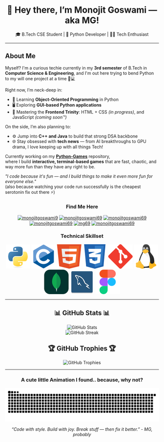 <div align="center">

# 👋 Hey there, I’m Monojit Goswami — aka **MG**!

🎓 B.Tech CSE Student | 🧠 Python Developer | 🧑‍💻 Tech Enthusiast
<hr>
</div>

##  About Me 
Myself? I'm a curious techie currently in my **3rd semester** of B.Tech in **Computer Science & Engineering**, and I'm out here trying to bend Python to my will one project at a time 🐍💻

Right now, I’m neck-deep in:
- 🔄 Learning **Object-Oriented Programming** in Python  
- 🖥️ Exploring **GUI-based Python applications**  
- 🎨 Mastering the **Frontend Trinity**: HTML + CSS *(in progress)*, and JavaScript *(coming soon™)*  

On the side, I’m also planning to:
- ⚙️ Jump into **C++ and Java** to build that strong DSA backbone  
- 🌐 Stay obsessed with **tech news** — from AI breakthroughs to GPU drama, I love keeping up with all things Tech!

Currently working on my [**Python-Games**](https://github.com/monojitgoswami69/Python-Games) repository,  
where I build **interactive, terminal-based games** that are fast, chaotic, and way more fun than they have any right to be.

*"I code because it's fun — and I build things to make it even more fun for everyone else."*  
(also because watching your code run successfully is the cheapest serotonin fix out there ⚡)
<div align="center">

<h3 align ="center"> Find Me Here </h3>
<p align="center">
<a href="https://x.com/monojitgoswami9" target="_blank"><img align="center" src="https://raw.githubusercontent.com/rahuldkjain/github-profile-readme-generator/master/src/images/icons/Social/twitter.svg" alt="monojitgoswami9" height="30" width="40" /></a>
<a href="https://linkedin.com/in/monojitgoswami69" target="blank"><img align="center" src="https://raw.githubusercontent.com/rahuldkjain/github-profile-readme-generator/master/src/images/icons/Social/linked-in-alt.svg" alt="monojitgoswami69" height="30" width="40" /></a>
<a href="https://instagram.com/monojitgoswami69" target="blank"><img align="center" src="https://raw.githubusercontent.com/rahuldkjain/github-profile-readme-generator/master/src/images/icons/Social/instagram.svg" alt="monojitgoswami69" height="30" width="40" /></a>
<a href="https://www.hackerrank.com/monojitgoswami69" target="blank"><img align="center" src="https://raw.githubusercontent.com/rahuldkjain/github-profile-readme-generator/master/src/images/icons/Social/hackerrank.svg" alt="monojitgoswami69" height="30" width="40" /></a>
<a href="https://www.leetcode.com/mg69" target="blank"><img align="center" src="https://raw.githubusercontent.com/rahuldkjain/github-profile-readme-generator/master/src/images/icons/Social/leet-code.svg" alt="mg69" height="30" width="40" /></a>
<a href="https://auth.geeksforgeeks.org/user/monojitgoswami69" target="blank"><img align="center" src="https://raw.githubusercontent.com/rahuldkjain/github-profile-readme-generator/master/src/images/icons/Social/geeks-for-geeks.svg" alt="monojitgoswami69" height="30" width="40" />
</a>
</p>

<h3> Technical Skillset </h3>

[![C](assets/skills/python.svg)](https://www.python.org)
[![C](assets/skills/c.svg)](https://www.cprogramming.com)
[![C](assets/skills/html.svg)](https://www.w3.org/html)
[![C](assets/skills/css.svg)](https://www.w3schools.com/css)
[![C](assets/skills/git.svg)](https://git-scm.com)
[![C](assets/skills/linux.svg)](https://www.linux.org)
[![C](assets/skills/mongodb.svg)](https://www.mongodb.com)
[![C](assets/skills/sql.svg)](https://www.mysql.com)
[![C](assets/skills/figma.svg)](https://www.figma.com)
<hr>

## 📊 GitHub Stats 📊
<picture>
  <source media="(prefers-color-scheme: dark)" srcset="https://github-readme-stats.vercel.app/api?username=monojitgoswami69&theme=radical&hide_border=false&include_all_commits=true&count_private=true" />
  <source media="(prefers-color-scheme: light)" srcset="https://github-readme-stats.vercel.app/api?username=monojitgoswami69&theme=buefy&hide_border=false&include_all_commits=true&count_private=true" />
  <img src="https://github-readme-stats.vercel.app/api?username=monojitgoswami69" alt="GitHub Stats" />
</picture>
<br>
<picture>
  <source media="(prefers-color-scheme: dark)" srcset="https://nirzak-streak-stats.vercel.app/?user=monojitgoswami69&theme=radical&hide_border=false" />
  <source media="(prefers-color-scheme: light)" srcset="https://nirzak-streak-stats.vercel.app/?user=monojitgoswami69&theme=buefy&hide_border=false" />
  <img src="https://nirzak-streak-stats.vercel.app/?user=monojitgoswami69" alt="GitHub Streak" />
</picture>

## 🏆 GitHub Trophies 🏆
<picture>
    <source media="(prefers-color-scheme: dark)" srcset="https://github-profile-trophy.vercel.app/?username=monojitgoswami69&theme=radical&no-frame=false&no-bg=false&margin-w=10" />
    <source media="(prefers-color-scheme: light)" srcset="https://github-profile-trophy.vercel.app/?username=monojitgoswami69&theme=default&no-frame=false&no-bg=false&margin-w=10" />
    <img src="https://github-profile-trophy.vercel.app/?username=monojitgoswami69" alt="GitHub Trophies" />
  </picture>
<hr>

<h3> A cute little Animation I found.. because, why not? </h3>
<picture>
  <source media="(prefers-color-scheme: dark)" srcset="assets/animations/snake_dark.svg" />
  <source media="(prefers-color-scheme: light)" srcset="assets/animations/snake_light.gif" />
  <img alt="github-snake" src="github-snake.svg" />
</picture>

<i> “Code with style. Build with joy. Break stuff — then fix it better.” - MG, probably</i>
</div>
